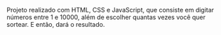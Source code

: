 Projeto realizado com HTML, CSS e JavaScript, que consiste em digitar números entre 1 e 10000, além de escolher quantas vezes você quer sortear. E então, dará o resultado.
